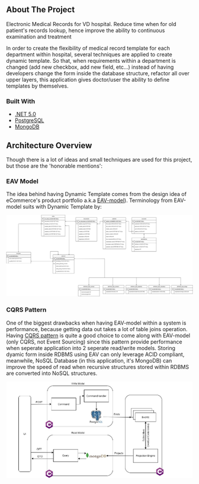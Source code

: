 ## About The Project
Electronic Medical Records for VD hospital. Reduce time when for old patient's records lookup, hence improve the ability to continuous examination and treatment 

In order to create the flexibility of medical record template for each department within hospital, several techniques are applied to create dynamic template. So that, when requirements within a department is changed (add new checkbox, add new field, etc...) instead of having developers change the form inside the database structure, refactor all over upper layers, this application gives doctor/user the ability to define templates by themselves.

### Built With
* [.NET 5.0](https://docs.microsoft.com/en-us/aspnet/core/?view=aspnetcore-5.0)
* [PostgreSQL](https://www.postgresql.org/)
* [MongoDB](https://www.mongodb.com/)

## Architecture Overview

Though there is a lot of ideas and small techniques are used for this project, but those are the 'honorable mentions':

### EAV Model

The idea behind having Dynamic Template comes from the design idea of eCommerce's product portfolio a.k.a [EAV-model](https://en.wikipedia.org/wiki/Entity%E2%80%93attribute%E2%80%93value_model)). Terminology from EAV-model suits with Dynamic Template by: 

![](documents/architectures/erd.jpg)

### CQRS Pattern

One of the biggest drawbacks when having EAV-model within a system is performance, because getting data out takes a lot of table joins operation. Having [CQRS pattern]("https://martinfowler.com/bliki/CQRS.html") is quite a good choice to come along with EAV-model (only CQRS, not Event Sourcing) since this pattern provide performance when seperate application into 2 seperate read/write models. Storing dyamic form inside RDBMS using EAV can only leverage ACID compliant, meanwhile, NoSQL Database (in this application, it's MongoDB) can improve the speed of read when recursive structures stored within RDBMS are converted into NoSQL structures.

![](documents/architectures/cqrs.jpg)


